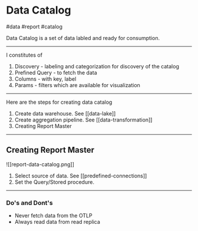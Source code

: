 # Data Catalog
#data #report #catalog

Data Catalog is a set of data labled and ready for consumption.

---
I constitutes of
1. Discovery - labeling and categorization for discovery of the catalog
2. Prefined Query - to fetch the data
3. Columns - with key, label
4. Params - filters which are available for visualization

---
Here are the steps for creating data catalog
1. Create data warehouse. See [[data-lake]]
2. Create aggregation pipeline. See [[data-transformation]]
3. Creating Report Master

---
## Creating Report Master

![[report-data-catalog.png]]


1. Select source of data. See [[predefined-connections]]
2. Set the Query/Stored procedure.

---
### Do's and Dont's
- Never fetch data from the OTLP
- Always read data from read replica
